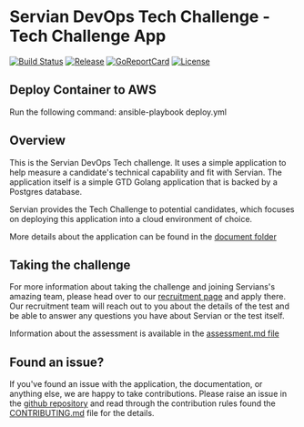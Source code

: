 # Servian DevOps Tech Challenge - Tech Challenge App

[![Build Status][circleci-badge]][circleci]
[![Release][release-badge]][release]
[![GoReportCard][report-badge]][report]
[![License][license-badge]][license]

[circleci-badge]: https://circleci.com/gh/servian/TechChallengeApp.svg?style=shield&circle-token=8dfd03c6c2a5dc5555e2f1a84c36e33bc58ad0aa
[circleci]: https://circleci.com/gh/servian/TechChallengeApp
[release-badge]: http://img.shields.io/github/release/servian/TechChallengeApp/all.svg?style=flat
[release]:https://github.com/Servian/TechChallengeApp/releases
[report-badge]: https://goreportcard.com/badge/github.com/Servian/TechChallengeApp
[report]: https://goreportcard.com/report/github.com/Servian/TechChallengeApp
[license-badge]: https://img.shields.io/github/license/Servian/TechChallengeApp.svg?style=flat
[license]: https://github.com/Servian/TechChallengeApp/license

## Deploy Container to AWS

Run the following command:
ansible-playbook deploy.yml

## Overview

This is the Servian DevOps Tech challenge. It uses a simple application to help measure a candidate's technical capability and fit with Servian. The application itself is a simple GTD Golang application that is backed by a Postgres database.

Servian provides the Tech Challenge to potential candidates, which focuses on deploying this application into a cloud environment of choice.

More details about the application can be found in the [document folder](doc/readme.md)

## Taking the challenge

For more information about taking the challenge and joining Servians's amazing team, please head over to our [recruitment page](https://www.servian.com/careers/) and apply there. Our recruitment team will reach out to you about the details of the test and be able to answer any questions you have about Servian or the test itself.

Information about the assessment is available in the [assessment.md file](ASSESSMENT.md)

## Found an issue?

If you've found an issue with the application, the documentation, or anything else, we are happy to take contributions. Please raise an issue in the [github repository](https://github.com/Servian/TechChallengeApp/issues) and read through the contribution rules found the [CONTRIBUTING.md](CONTRIBUTING.md) file for the details.
